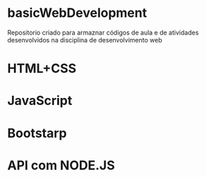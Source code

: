 # basicWebDevelopment
Repositorio criado para armaznar códigos de aula e de atividades desenvolvidos na disciplina de desenvolvimento web

# HTML+CSS
# JavaScript
# Bootstarp
# API com NODE.JS

